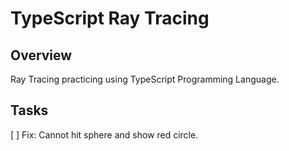 # TypeScript Ray Tracing

## Overview

Ray Tracing practicing using TypeScript Programming Language.

## Tasks

[ ] Fix: Cannot hit sphere and show red circle.
